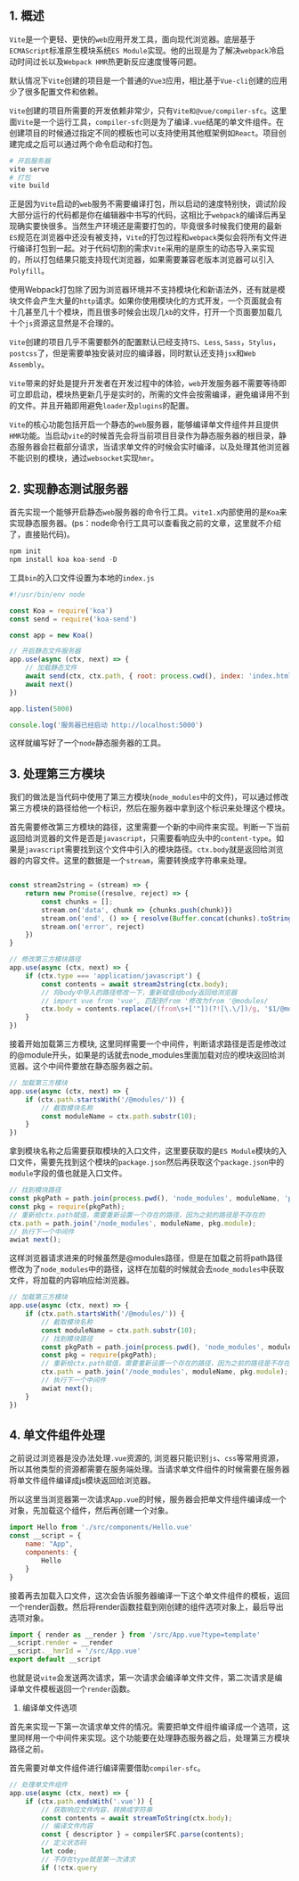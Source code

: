 ## 1. 概述

```Vite```是一个更轻、更快的```web```应用开发工具，面向现代浏览器。底层基于```ECMAScript```标准原生模块系统```ES Module```实现。他的出现是为了解决```webpack```冷启动时间过长以及```Webpack HMR```热更新反应速度慢等问题。

默认情况下```Vite```创建的项目是一个普通的```Vue3```应用，相比基于```Vue-cli```创建的应用少了很多配置文件和依赖。

```Vite```创建的项目所需要的开发依赖非常少，只有```Vite和@vue/compiler-sfc```。这里面```Vite```是一个运行工具，```compiler-sfc```则是为了编译```.vue```结尾的单文件组件。在创建项目的时候通过指定不同的模板也可以支持使用其他框架例如```React```。项目创建完成之后可以通过两个命令启动和打包。

```s
# 开启服务器
vite serve
# 打包
vite build
```

正是因为```Vite```启动的```web```服务不需要编译打包，所以启动的速度特别快，调试阶段大部分运行的代码都是你在编辑器中书写的代码，这相比于```webpack```的编译后再呈现确实要快很多。当然生产环境还是需要打包的，毕竟很多时候我们使用的最新```ES```规范在浏览器中还没有被支持，```Vite```的打包过程和```webpack```类似会将所有文件进行编译打包到一起。对于代码切割的需求``Vite``采用的是原生的动态导入来实现的，所以打包结果只能支持现代浏览器，如果需要兼容老版本浏览器可以引入```Polyfill```。

使用Webpack打包除了因为浏览器环境并不支持模块化和新语法外，还有就是模块文件会产生大量的```http```请求。如果你使用模块化的方式开发，一个页面就会有十几甚至几十个模块，而且很多时候会出现几```kb```的文件，打开一个页面要加载几十个```js```资源这显然是不合理的。

```Vite```创建的项目几乎不需要额外的配置默认已经支持```TS```、```Less```, ```Sass```，```Stylus```，```postcss```了，但是需要单独安装对应的编译器，同时默认还支持```jsx```和```Web Assembly```。

```Vite```带来的好处是提升开发者在开发过程中的体验，```web```开发服务器不需要等待即可立即启动，模块热更新几乎是实时的，所需的文件会按需编译，避免编译用不到的文件。并且开箱即用避免```loader```及```plugins```的配置。

```Vite```的核心功能包括开启一个静态的```web```服务器，能够编译单文件组件并且提供```HMR```功能。当启动```vite```的时候首先会将当前项目目录作为静态服务器的根目录，静态服务器会拦截部分请求，当请求单文件的时候会实时编译，以及处理其他浏览器不能识别的模块，通过```websocket```实现```hmr```。

## 2. 实现静态测试服务器

首先实现一个能够开启静态```web```服务器的命令行工具。```vite1.x```内部使用的是```Koa```来实现静态服务器。(ps：node命令行工具可以查看我之前的文章，这里就不介绍了，直接贴代码)。

```s
npm init
npm install koa koa-send -D
```

工具```bin```的入口文件设置为本地的```index.js```

```js
#!/usr/bin/env node

const Koa = require('koa')
const send = require('koa-send')

const app = new Koa()

// 开启静态文件服务器
app.use(async (ctx, next) => {
    // 加载静态文件
    await send(ctx, ctx.path, { root: process.cwd(), index: 'index.html'})
    await next()
})

app.listen(5000)

console.log('服务器已经启动 http://localhost:5000')
```

这样就编写好了一个```node```静态服务器的工具。

## 3. 处理第三方模块

我们的做法是当代码中使用了第三方模块(```node_modules```中的文件)，可以通过修改第三方模块的路径给他一个标识，然后在服务器中拿到这个标识来处理这个模块。

首先需要修改第三方模块的路径，这里需要一个新的中间件来实现。判断一下当前返回给浏览器的文件是否是```javascript```，只需要看响应头中的```content-type```。如果是```javascript```需要找到这个文件中引入的模块路径。```ctx.body```就是返回给浏览器的内容文件。这里的数据是一个```stream```，需要转换成字符串来处理。

```js

const stream2string = (stream) => {
    return new Promise((resolve, reject) => {
        const chunks = [];
        stream.on('data', chunk => {chunks.push(chunk)})
        stream.on('end', () => { resolve(Buffer.concat(chunks).toString('utf-8'))})
        stream.on('error', reject)
    })
}

// 修改第三方模块路径
app.use(async (ctx, next) => {
    if (ctx.type === 'application/javascript') {
        const contents = await stream2string(ctx.body);
        // 将body中导入的路径修改一下，重新赋值给body返回给浏览器
        // import vue from 'vue', 匹配到from '修改为from '@modules/
        ctx.body = contents.replace(/(from\s+['"])(?![\.\/])/g, '$1/@modules/');
    }
})
```

接着开始加载第三方模块, 这里同样需要一个中间件，判断请求路径是否是修改过的@module开头，如果是的话就去node_modules里面加载对应的模块返回给浏览器。这个中间件要放在静态服务器之前。

```js
// 加载第三方模块
app.use(async (ctx, next) => {
    if (ctx.path.startsWith('/@modules/')) {
        // 截取模块名称
        const moduleName = ctx.path.substr(10);
    }
})
```

拿到模块名称之后需要获取模块的入口文件，这里要获取的是```ES Module```模块的入口文件，需要先找到这个模块的```package.json```然后再获取这个```package.json```中的```module```字段的值也就是入口文件。

```js
// 找到模块路径
const pkgPath = path.join(process.pwd(), 'node_modules', moduleName, 'package.json');
const pkg = require(pkgPath);
// 重新给ctx.path赋值，需要重新设置一个存在的路径，因为之前的路径是不存在的
ctx.path = path.join('/node_modules', moduleName, pkg.module);
// 执行下一个中间件
awiat next();
```

这样浏览器请求进来的时候虽然是@modules路径，但是在加载之前将path路径修改为了```node_modules```中的路径，这样在加载的时候就会去```node_modules```中获取文件，将加载的内容响应给浏览器。

```js
// 加载第三方模块
app.use(async (ctx, next) => {
    if (ctx.path.startsWith('/@modules/')) {
        // 截取模块名称
        const moduleName = ctx.path.substr(10);
        // 找到模块路径
        const pkgPath = path.join(process.pwd(), 'node_modules', moduleName, 'package.json');
        const pkg = require(pkgPath);
        // 重新给ctx.path赋值，需要重新设置一个存在的路径，因为之前的路径是不存在的
        ctx.path = path.join('/node_modules', moduleName, pkg.module);
        // 执行下一个中间件
        awiat next();
    }
})
```

## 4. 单文件组件处理

之前说过浏览器是没办法处理```.vue```资源的, 浏览器只能识别```js```、```css```等常用资源，所以其他类型的资源都需要在服务端处理。当请求单文件组件的时候需要在服务器将单文件组件编译成js模块返回给浏览器。

所以这里当浏览器第一次请求```App.vue```的时候，服务器会把单文件组件编译成一个对象，先加载这个组件，然后再创建一个对象。

```js
import Hello from './src/components/Hello.vue'
const __script = {
    name: "App",
    components: {
        Hello
    }
}
```

接着再去加载入口文件，这次会告诉服务器编译一下这个单文件组件的模板，返回一个render函数。然后将render函数挂载到刚创建的组件选项对象上，最后导出选项对象。

```js
import { render as __render } from '/src/App.vue?type=template'
__script.render = __render
__script.__hmrId = '/src/App.vue'
export default __script
```

也就是说```vite```会发送两次请求，第一次请求会编译单文件文件，第二次请求是编译单文件模板返回一个```render```函数。

1. 编译单文件选项

首先来实现一下第一次请求单文件的情况。需要把单文件组件编译成一个选项，这里同样用一个中间件来实现。这个功能要在处理静态服务器之后，处理第三方模块路径之前。

首先需要对单文件组件进行编译需要借助```compiler-sfc```。

```js
// 处理单文件组件
app.use(async (ctx, next) => {
    if (ctx.path.endsWith('.vue')) {
        // 获取响应文件内容，转换成字符串
        const contents = await streamToString(ctx.body);
        // 编译文件内容
        const { descriptor } = compilerSFC.parse(contents);
        // 定义状态码
        let code;
        // 不存在type就是第一次请求
        if (!ctx.query